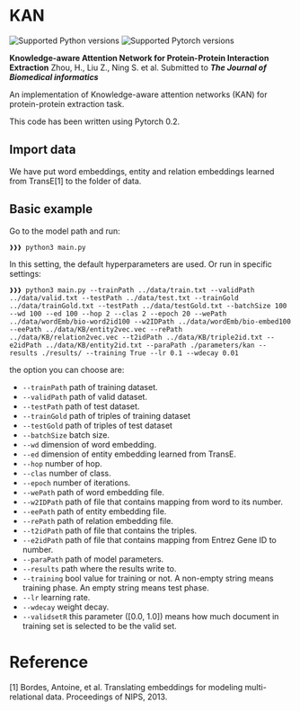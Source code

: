 # KAN

![Supported Python versions](https://img.shields.io/badge/python-3.6-blue.svg)
![Supported Pytorch versions](https://img.shields.io/badge/pytorch-0.2-blue.svg)

**Knowledge-aware Attention Network for Protein-Protein Interaction Extraction** Zhou, H., Liu Z., Ning S. et al. Submitted to ***The Journal of Biomedical informatics***

An implementation of Knowledge-aware attention networks (KAN) for protein-protein extraction task.

This code has been written using Pytorch 0.2.

## Import data
We have put word embeddings, entity and relation embeddings learned from TransE[1] to the folder of data.

## Basic example
Go to the model path and run:
```console
❱❱❱ python3 main.py
```
In this setting, the default hyperparameters are used. Or run in specific settings:
```
❱❱❱ python3 main.py --trainPath ../data/train.txt --validPath ../data/valid.txt --testPath ../data/test.txt --trainGold ../data/trainGold.txt --testPath ../data/testGold.txt --batchSize 100 --wd 100 --ed 100 --hop 2 --clas 2 --epoch 20 --wePath ../data/wordEmb/bio-word2id100 --w2IDPath ../data/wordEmb/bio-embed100 --eePath ../data/KB/entity2vec.vec --rePath ../data/KB/relation2vec.vec --t2idPath ../data/KB/triple2id.txt --e2idPath ../data/KB/entity2id.txt --paraPath ./parameters/kan --results ./results/ --training True --lr 0.1 --wdecay 0.01
```

the option you can choose are:
- `--trainPath` path of training dataset.
- `--validPath` path of valid dataset.
- `--testPath` path of test dataset.
- `--trainGold` path of triples of training dataset 
- `--testGold` path of triples of test dataset 
- `--batchSize` batch size.
- `--wd` dimension of word embedding.
- `--ed` dimension of entity embedding learned from TransE.
- `--hop` number of hop.
- `--clas` number of class.
- `--epoch` number of iterations.
- `--wePath` path of word embedding file.
- `--w2IDPath` path of file that contains mapping from word to its number.
- `--eePath` path of entity embedding file.
- `--rePath` path of relation embedding file.
- `--t2idPath` path of file that contains the triples.
- `--e2idPath` path of file that contains mapping from Entrez Gene ID to number.
- `--paraPath` path of model parameters.
- `--results` path where the results write to.
- `--training` bool value for training or not. A non-empty string means training phase. An empty string means test phase.
- `--lr` learning rate.
- `--wdecay` weight decay.
- `--validsetR` this parameter ([0.0, 1.0]) means how much document in training set is selected to be the valid set.

# Reference

[1] Bordes, Antoine, et al. Translating embeddings for modeling multi-relational data. Proceedings of NIPS, 2013.
